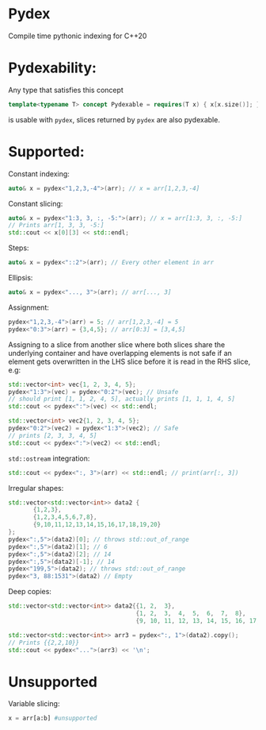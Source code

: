 # Pydex
Compile time pythonic indexing for C++20

<h1> 
Pydexability: 
</h1>

Any type that satisfies this concept
```cpp
template<typename T> concept Pydexable = requires(T x) { x[x.size()]; };
```
is usable with `pydex`, slices returned by `pydex` are also pydexable.

<h1>
Supported:
</h1>

Constant indexing:
```cpp
auto& x = pydex<"1,2,3,-4">(arr); // x = arr[1,2,3,-4]
```

Constant slicing:
```cpp
auto& x = pydex<"1:3, 3, :, -5:">(arr); // x = arr[1:3, 3, :, -5:]
// Prints arr[1, 3, 3, -5:]
std::cout << x[0][3] << std::endl;
```

Steps:
```cpp
auto& x = pydex<"::2">(arr); // Every other element in arr
```

Ellipsis:
```cpp
auto& x = pydex<"..., 3">(arr); // arr[..., 3]
```

Assignment:
```cpp
pydex<"1,2,3,-4">(arr) = 5; // arr[1,2,3,-4] = 5
pydex<"0:3">(arr) = {3,4,5}; // arr[0:3] = [3,4,5]
```
Assigning to a slice from another slice where both slices share the underlying container 
and have overlapping elements is not safe if an element gets overwritten in the LHS slice before it is read in the RHS slice, e.g:
```cpp
std::vector<int> vec{1, 2, 3, 4, 5};
pydex<"1:3">(vec) = pydex<"0:2">(vec); // Unsafe
// should print [1, 1, 2, 4, 5], actually prints [1, 1, 1, 4, 5]
std::cout << pydex<":">(vec) << std::endl; 
```
```cpp
std::vector<int> vec2{1, 2, 3, 4, 5};
pydex<"0:2">(vec2) = pydex<"1:3">(vec2); // Safe
// prints [2, 3, 3, 4, 5]
std::cout << pydex<":">(vec2) << std::endl;
```
`std::ostream` integration:
```cpp
std::cout << pydex<":, 3">(arr) << std::endl; // print(arr[:, 3])
```
Irregular shapes:
```cpp
std::vector<std::vector<int>> data2 {
       {1,2,3},
       {1,2,3,4,5,6,7,8},
       {9,10,11,12,13,14,15,16,17,18,19,20}
};
pydex<":,5">(data2)[0]; // throws std::out_of_range
pydex<":,5">(data2)[1]; // 6
pydex<":,5">(data2)[2]; // 14
pydex<":,5">(data2)[-1]; // 14
pydex<"199,5">(data2); // throws std::out_of_range
pydex<"3, 88:1531">(data2) // Empty
```

Deep copies:
```cpp
std::vector<std::vector<int>> data2{{1, 2,  3},
                                    {1, 2,  3,  4,  5,  6,  7,  8},
                                    {9, 10, 11, 12, 13, 14, 15, 16, 17, 18, 19, 20}};

std::vector<std::vector<int>> arr3 = pydex<":, 1">(data2).copy();
// Prints {{2,2,10}}
std::cout << pydex<"...">(arr3) << '\n';
```
<h1> Unsupported </h1>

Variable slicing:
```python
x = arr[a:b] #unsupported
```